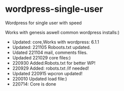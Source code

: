# wordpress-single-user
Wordpress for single user with speed

Works with genesis aswell common wordpress installs:)

* Updated: core,Works with wordpress: 6.1.1
* Updated: 221105 Roboots.txt updated.
* Udated 221104 mail, comments files.
* Updaded 221029 core files:)
* 220930 Added:Robots.txt for better WP!
* 220929 Added: robots.txt /if needed!
* Updated 220915  wpcron updated!
* 220010 Updated load file:)
* 220714: Core is done
